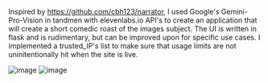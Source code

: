 Inspired by https://github.com/cbh123/narrator, I used Google's Gemini-Pro-Vision in tandmen with elevenlabs.io API's 
to create an application that will create a short comedic roast of the images subject. The UI is written in flask and is rudimentary, 
but can  be improved upon for specific use cases. I implemented a trusted_IP's list to make sure that usage limits are not uninitentionally hit
when the site is live. 

![image](https://github.com/OddHatter/AI-Roast-Generator/assets/97755834/c3d48e00-1692-47f1-9094-a10acda733bc)
![image](https://github.com/OddHatter/AI-Roast-Generator/assets/97755834/d9801020-7345-4c17-b29e-d5c98f78ff8c)


